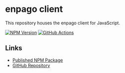# enpago client

This repository houses the enpago client for JavaScript.

[![NPM Version][npm-image]][npm-url]
[![GitHub Actions][github-image]][github-url]

## Links

-   [Published NPM Package](https://www.npmjs.com/package/@enpago/client)
-   [GitHub Repository](https://github.com/nr1etech/enpago-client)

[github-url]: https://github.com/nr1etech/enpago-client/actions
[github-image]: https://github.com/nr1etech/enpago-client/workflows/ci/badge.svg
[npm-url]: https://npmjs.org/package/@enpago/client
[npm-image]: https://img.shields.io/npm/v/@enpago/client.svg

